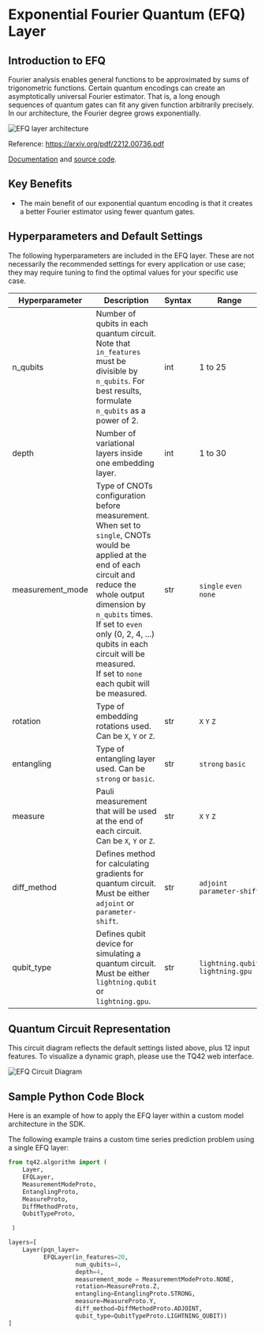 # Exponential Fourier Quantum (EFQ) Layer
## Introduction to EFQ
Fourier analysis enables general functions to be approximated by sums of trigonometric functions. Certain quantum encodings can create an asymptotically universal Fourier estimator. That is, a long enough sequences of quantum gates can fit any given function arbitrarily precisely. In our architecture, the Fourier degree grows exponentially.

![EFQ layer architecture](../images/EFQ_layer_architecture.png)

Reference: https://arxiv.org/pdf/2212.00736.pdf

[Documentation](https://refactored-train-y27rprg.pages.github.io/autoapi/tqml/tqnet/layers/index.html#tqml.tqnet.layers.EFQ) and [source code](https://refactored-train-y27rprg.pages.github.io/_modules/tqml/tqnet/layers.html#EFQ).

## Key Benefits
- The main benefit of our exponential quantum encoding is that it creates a better Fourier estimator using fewer quantum gates.


## Hyperparameters and Default Settings
The following hyperparameters are included in the EFQ layer. These are not necessarily the recommended settings for every application or use case; they may require tuning to find the optimal values for your specific use case.

| Hyperparameter   | Description                                                                                                                                                                                                                                                                                                                   | Syntax | Range                             | Default           |
|------------------|-------------------------------------------------------------------------------------------------------------------------------------------------------------------------------------------------------------------------------------------------------------------------------------------------------------------------------|--------|-----------------------------------|-------------------|
| n_qubits         | Number of qubits in each quantum circuit. <br/>Note that `in_features` must be divisible by `n_qubits`. For best results, formulate `n_qubits` as a power of 2.                                                                                                                                                               | int    | 1 to 25                           | 4                 |
| depth            | Number of variational layers inside one embedding layer.                                                                                                                                                                                                                                                                      | int    | 1 to 30                           | 4                 |
| measurement_mode | Type of CNOTs configuration before measurement. <br/>When set to `single`, CNOTs would be applied at the end of each circuit and reduce the whole output dimension by `n_qubits` times. <br/>If set to `even` only (0, 2, 4, ...) qubits in each circuit will be measured. <br/>If set to `none` each qubit will be measured. | str    | `single` `even` `none`            | `none`            |
| rotation         | Type of embedding rotations used. Can be `X`, `Y` or `Z`.                                                                                                                                                                                                                                                                     | str    | `X` `Y` `Z`                       | `Z`               |
| entangling       | Type of entangling layer used. Can be `strong` or `basic`.                                                                                                                                                                                                                                                                    | str    | `strong` `basic`                  | `strong`          |
| measure          | Pauli measurement that will be used at the end of each circuit. Can be `X`, `Y` or `Z`.                                                                                                                                                                                                                                       | str    | `X` `Y` `Z`                       | `Y`               |
| diff_method      | Defines method for calculating gradients for quantum circuit. Must be either `adjoint` or `parameter-shift`.                                                                                                                                                                                                                  | str    | `adjoint` `parameter-shift`       | `adjoint`         |
| qubit_type       | Defines qubit device for simulating a quantum circuit. Must be either `lightning.qubit` or `lightning.gpu`.                                                                                                                                                                                                                   | str    | `lightning.qubit` `lightning.gpu` | `lightning.qubit` |


## Quantum Circuit Representation
This circuit diagram reflects the default settings listed above, plus 12 input features. To visualize a dynamic graph, please use the TQ42 web interface.

![EFQ Circuit Diagram](../images/EFQ_Circuit_Diagram.png)

## Sample Python Code Block
Here is an example of how to apply the EFQ layer within a custom model architecture in the SDK.

The following example trains a custom time series prediction problem using a single EFQ layer:

```python
from tq42.algorithm import (
    Layer,
    EFQLayer,
    MeasurementModeProto,
    EntanglingProto,
    MeasureProto,
    DiffMethodProto,
    QubitTypeProto,

 )

layers=[
    Layer(pqn_layer=
          EFQLayer(in_features=20, 
                   num_qubits=4, 
                   depth=4, 
                   measurement_mode = MeasurementModeProto.NONE,
                   rotation=MeasureProto.Z,
                   entangling=EntanglingProto.STRONG,
                   measure=MeasureProto.Y,
                   diff_method=DiffMethodProto.ADJOINT,
                   qubit_type=QubitTypeProto.LIGHTNING_QUBIT))
]
```